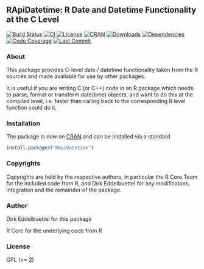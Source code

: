 ## RApiDatetime: R Date and Datetime Functionality at the C Level

[![Build Status](https://travis-ci.org/eddelbuettel/rapidatetime.svg)](https://travis-ci.org/eddelbuettel/rapidatetime) 
[![CI](https://github.com/eddelbuettel/rapidatetime/workflows/ci/badge.svg)](https://github.com/eddelbuettel/rapidatetime/actions?query=workflow%3Aci)
[![License](http://img.shields.io/badge/license-GPL%20%28%3E=%202%29-brightgreen.svg?style=flat)](http://www.gnu.org/licenses/gpl-2.0.html) 
[![CRAN](http://www.r-pkg.org/badges/version/RApiDatetime)](https://cran.r-project.org/package=RApiDatetime) 
[![Downloads](http://cranlogs.r-pkg.org/badges/RApiDatetime?color=brightgreen)](http://www.r-pkg.org/pkg/RApiDatetime) 
[![Dependencies](https://tinyverse.netlify.com/badge/RApiDatetime)](https://cran.r-project.org/package=RApiDatetime) 
[![Code Coverage](https://codecov.io/gh/eddelbuettel/rapidatetime/graph/badge.svg)](https://codecov.io/gh/eddelbuettel/rapidatetime) 
[![Last Commit](https://img.shields.io/github/last-commit/eddelbuettel/rapidatetime)](https://github.com/eddelbuettel/rapidatetime)

### About

This package provides C-level date / datetime functionality taken from the R
sources and made available for use by other packages.

It is useful if you are writing C (or C++) code in an R package which needs
to parse, format or transform date(time) objects, and want to do this at the 
compiled level, i.e. faster than calling back to the corresponding R level 
function could do it.

### Installation

The package is now on [CRAN](https://cran.r-project.org) and can be installed
via a standard

```r
install.packages("RApiDatetime")
```

### Copyrights

Copyrights are held by the respective authors, in particular the R Core Team
for the included code from R, and Dirk Eddelbuettel for any modificatons,
integration and the remainder of the package.

### Author

Dirk Eddelbuettel for this package

R Core for the underlying code from R

### License

GPL (>= 2)

